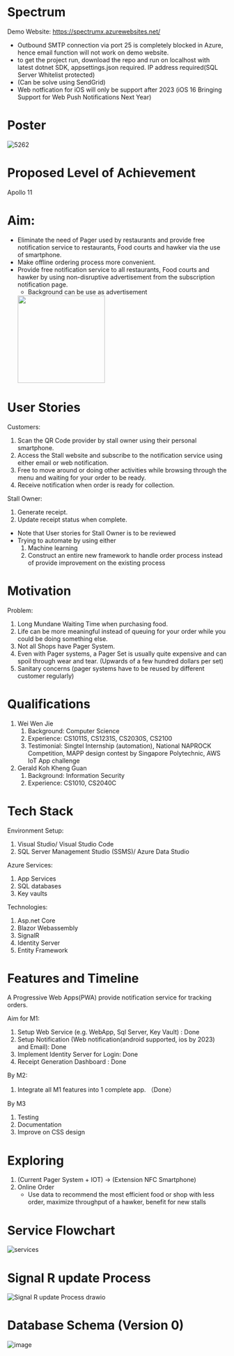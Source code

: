 # Spectrum
Demo Website: https://spectrumx.azurewebsites.net/
* Outbound SMTP connection via port 25 is completely blocked in Azure, hence email function will not work on demo website.
* to get the project run, download the repo and run on localhost with latest dotnet SDK, appsettings.json required. IP address required(SQL Server Whitelist protected)
* (Can be solve using SendGrid)
* Web notfication for iOS will only be support after 2023 (iOS 16 Bringing Support for Web Push Notifications Next Year)

# Poster
![5262](https://user-images.githubusercontent.com/30100720/176193721-6a20df58-de86-47b0-82db-5aae1ff55fc1.png)

# Proposed Level of Achievement
Apollo 11

# Aim:
* Eliminate the need of Pager used by restaurants and provide free notification service to restaurants, Food courts and hawker via the use of smartphone.
* Make offline ordering process more convenient.
* Provide free notification service to all restaurants, Food courts and hawker by using non-disruptive advertisement from the subscription notification page.
   * Background can be use as advertisement
    <img src="https://user-images.githubusercontent.com/30100720/174734696-ba783cd6-c523-4a6b-9087-06548dec0113.png" width="200">

# User Stories
Customers: 
1) Scan the QR Code provider by stall owner using their personal smartphone.
2) Access the Stall website and subscribe to the notification service using either email or web notification.
3) Free to move around or doing other activities while browsing through the menu and waiting for your order to be ready.
4) Receive notification when order is ready for collection.

Stall Owner:
1) Generate receipt.
2) Update receipt status when complete.
* Note that User stories for Stall Owner is to be reviewed 
* Trying to automate by using either
   1) Machine learning
   2) Construct an entire new framework to handle order process instead of provide improvement on the existing process

# Motivation
Problem:
1) Long Mundane Waiting Time when purchasing food.
2) Life can be more meaningful instead of queuing for your order while you could be doing something else.
3) Not all Shops have Pager System.
4) Even with Pager systems, a Pager Set is usually quite expensive and can spoil through wear and tear. (Upwards of a few hundred dollars per set)
5) Sanitary concerns (pager systems have to be reused by different customer regularly)

# Qualifications
1) Wei Wen Jie 
    1. Background: Computer Science
    2. Experience: CS1011S, CS1231S, CS2030S, CS2100
    3. Testimonial: Singtel Internship (automation), National NAPROCK Competition, MAPP design contest by Singapore Polytechnic, AWS IoT App challenge
2) Gerald Koh Kheng Guan
    1. Background: Information Security
    2. Experience: CS1010, CS2040C

# Tech Stack
Environment Setup:
1) Visual Studio/ Visual Studio Code
2) SQL Server Management Studio (SSMS)/ Azure Data Studio
    
Azure Services:
1) App Services
2) SQL databases 
3) Key vaults

Technologies:
1) Asp.net Core
2) Blazor Webassembly
3) SignalR
4) Identity Server
5) Entity Framework

# Features and Timeline
A Progressive Web Apps(PWA) provide notification service for tracking orders.

Aim for M1:
 1) Setup Web Service (e.g. WebApp, Sql Server, Key Vault) : Done
 2) Setup Notification (Web notification(android supported, ios by 2023) and Email): Done 
 3) Implement Identity Server for Login: Done
 4) Receipt Generation Dashboard : Done
 
By M2:
 1) Integrate all M1 features into 1 complete app. （Done）

By M3 
 1) Testing
 2) Documentation
 3) Improve on CSS design

# Exploring 
  1) (Current Pager System + IOT) -> (Extension NFC Smartphone) 
  2) Online Order 
      * Use data to recommend the most efficient food or shop with less order, maximize throughput of a hawker, benefit for new stalls

# Service Flowchart
![services](https://user-images.githubusercontent.com/30100720/174736769-633267fb-fed2-4b98-af5c-be35c5625206.png)

# Signal R update Process
![Signal R update Process drawio](https://user-images.githubusercontent.com/30100720/174737788-69279494-1017-4fa7-a3a0-a823804b749e.png)

# Database Schema (Version 0)
![image](https://user-images.githubusercontent.com/30100720/169005025-e57eb7d3-cbe4-4945-ae9f-2e87a2af4a91.png)
